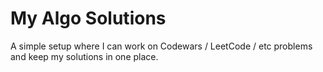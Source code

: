 # My Algo Solutions

A simple setup where I can work on Codewars / LeetCode / etc problems and keep my solutions in one place.
